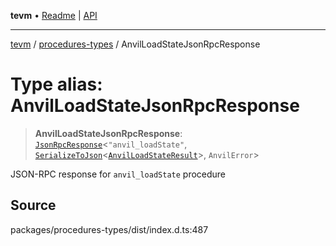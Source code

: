 **tevm** • [Readme](../../README.md) \| [API](../../modules.md)

***

[tevm](../../README.md) / [procedures-types](../README.md) / AnvilLoadStateJsonRpcResponse

# Type alias: AnvilLoadStateJsonRpcResponse

> **AnvilLoadStateJsonRpcResponse**: [`JsonRpcResponse`](../../index/type-aliases/JsonRpcResponse.md)\<`"anvil_loadState"`, [`SerializeToJson`](SerializeToJson.md)\<[`AnvilLoadStateResult`](../../actions-types/type-aliases/AnvilLoadStateResult.md)\>, `AnvilError`\>

JSON-RPC response for `anvil_loadState` procedure

## Source

packages/procedures-types/dist/index.d.ts:487

